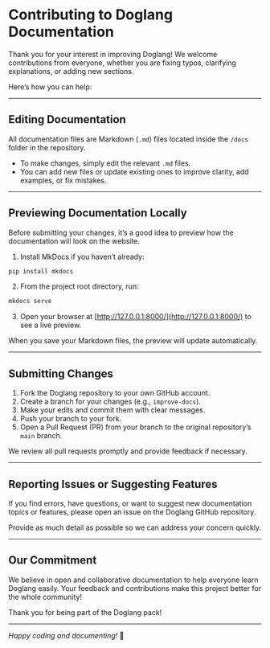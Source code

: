 # Contributing to Doglang Documentation

Thank you for your interest in improving Doglang! We welcome contributions from everyone, whether you are fixing typos, clarifying explanations, or adding new sections.

Here’s how you can help:

---

## Editing Documentation

All documentation files are Markdown (`.md`) files located inside the `/docs` folder in the repository.

- To make changes, simply edit the relevant `.md` files.
- You can add new files or update existing ones to improve clarity, add examples, or fix mistakes.

---

## Previewing Documentation Locally

Before submitting your changes, it’s a good idea to preview how the documentation will look on the website.

1. Install MkDocs if you haven’t already:
```bash
pip install mkdocs
```

2. From the project root directory, run:
```bash
mkdocs serve
```

3. Open your browser at [http://127.0.0.1:8000/](http://127.0.0.1:8000/) to see a live preview.

When you save your Markdown files, the preview will update automatically.

---

## Submitting Changes

1. Fork the Doglang repository to your own GitHub account.
2. Create a branch for your changes (e.g., `improve-docs`).
3. Make your edits and commit them with clear messages.
4. Push your branch to your fork.
5. Open a Pull Request (PR) from your branch to the original repository’s `main` branch.

We review all pull requests promptly and provide feedback if necessary.

---

## Reporting Issues or Suggesting Features

If you find errors, have questions, or want to suggest new documentation topics or features, please open an issue on the Doglang GitHub repository.

Provide as much detail as possible so we can address your concern quickly.

---

## Our Commitment

We believe in open and collaborative documentation to help everyone learn Doglang easily. Your feedback and contributions make this project better for the whole community!

Thank you for being part of the Doglang pack!

---

*Happy coding and documenting!* 🐾


